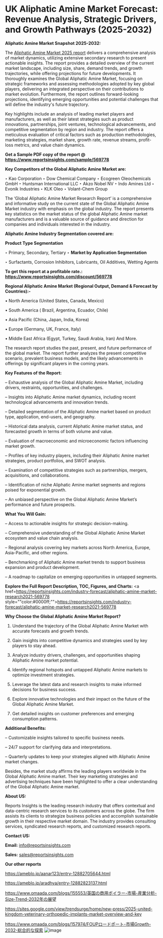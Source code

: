 # UK Aliphatic Amine Market Forecast: Revenue Analysis, Strategic Drivers, and Growth Pathways (2025-2032)

<strong>Aliphatic Amine Market Snapshot 2025-2032:</strong>

The <a href=https://www.reportsinsights.com/sample/569778>Aliphatic Amine Market 2025 report</a> delivers a comprehensive analysis of market dynamics, utilizing extensive secondary research to present actionable insights. The report provides a detailed overview of the current market landscape, including size, share, demand trends, and growth trajectories, while offering projections for future developments. It thoroughly examines the Global Aliphatic Amine Market, focusing on strategic frameworks and assessing methodologies adopted by key global players, delivering an integrated perspective on their contributions to market evolution. Furthermore, the report outlines forward-looking projections, identifying emerging opportunities and potential challenges that will define the industry's future trajectory.

Key highlights include an analysis of leading market players and manufacturers, as well as their latest strategies such as product innovations, partnerships, joint ventures, technological advancements, and competitive segmentation by region and industry. The report offers a meticulous evaluation of critical factors such as production methodologies, marketing strategies, market share, growth rate, revenue streams, profit-loss metrics, and value chain dynamics.

<strong>Get a Sample PDF copy of the report @ <a href=https://www.reportsinsights.com/sample/569778 style=color:#0000ff;>https://www.reportsinsights.com/sample/569778</a></strong>

<strong>Key Competitors of the Global Aliphatic Amine Market are:</strong>

‣ Kao Corporation
‣ Dow Chemical Company
‣ Ecogreen Oleochemicals GmbH
‣ Huntsman International LLC
‣ Akzo Nobel NV
‣ Indo Amines Ltd
‣ Evonik Industries
‣ KLK Oleo
‣ Volant-Chem Group

The ‘Global Aliphatic Amine Market Research Report’ is a comprehensive and informative study on the current state of the Global Aliphatic Amine Market industry with emphasis on the global industry. The report presents key statistics on the market status of the global Aliphatic Amine market manufacturers and is a valuable source of guidance and direction for companies and individuals interested in the industry.

<strong>Aliphatic Amine Industry Segmentation covered are:</strong>

<strong>Product Type Segmentation</strong>

‣ Primary, Secondary, Tertiary
‣ 
<strong>Market by Application Segmentation</strong>

‣ Surfactants, Corrosion Inhibitors, Lubricants, Oil Additives, Wetting Agents

<strong>To get this report at a profitable rate.: <a href=https://www.reportsinsights.com/discount/569778 style=color:#0000ff;>https://www.reportsinsights.com/discount/569778</a></strong>

<strong>Regional Aliphatic Amine Market (Regional Output, Demand &amp; Forecast by Countries):-</strong>

• North America (United States, Canada, Mexico)

• South America ( Brazil, Argentina, Ecuador, Chile)

• Asia Pacific (China, Japan, India, Korea)

• Europe (Germany, UK, France, Italy)

• Middle East Africa (Egypt, Turkey, Saudi Arabia, Iran) And More.

The research report studies the past, present, and future performance of the global market. The report further analyzes the present competitive scenario, prevalent business models, and the likely advancements in offerings by significant players in the coming years.

<strong>Key Features of the Report:</strong>

– Exhaustive analysis of the Global Aliphatic Amine Market, including drivers, restraints, opportunities, and challenges.

– Insights into Aliphatic Amine market dynamics, including recent technological advancements and innovation trends.

– Detailed segmentation of the Aliphatic Amine market based on product type, application, end-users, and geography.

– Historical data analysis, current Aliphatic Amine market status, and forecasted growth in terms of both volume and value.

– Evaluation of macroeconomic and microeconomic factors influencing market growth.

– Profiles of key industry players, including their Aliphatic Amine market strategies, product portfolios, and SWOT analysis.

– Examination of competitive strategies such as partnerships, mergers, acquisitions, and collaborations.

– Identification of niche Aliphatic Amine market segments and regions poised for exponential growth.

– An unbiased perspective on the Global Aliphatic Amine Market’s performance and future prospects.

<strong>What You Will Gain:</strong>

– Access to actionable insights for strategic decision-making.

– Comprehensive understanding of the Global Aliphatic Amine Market ecosystem and value chain analysis.

– Regional analysis covering key markets across North America, Europe, Asia-Pacific, and other regions.

– Benchmarking of Aliphatic Amine market trends to support business expansion and product development.

– A roadmap to capitalize on emerging opportunities in untapped segments.

<strong>Explore the Full Report Description, TOC, Figures, and Charts:</strong>
<a href=https://reportsinsights.com/industry-forecast/aliphatic-amine-market-research2021-569778 style=""color:#0000ff;"">https://reportsinsights.com/industry-forecast/aliphatic-amine-market-research2021-569778</a>

<strong>Why Choose the Global Aliphatic Amine Market Report?</strong>

1. Understand the trajectory of the Global Aliphatic Amine Market with accurate forecasts and growth trends.

2. Gain insights into competitive dynamics and strategies used by key players to stay ahead.

3. Analyze industry drivers, challenges, and opportunities shaping Aliphatic Amine market potential.

4. Identify regional hotspots and untapped Aliphatic Amine markets to optimize investment strategies.

5. Leverage the latest data and research insights to make informed decisions for business success.

6. Explore innovative technologies and their impact on the future of the Global Aliphatic Amine Market.

7. Get detailed insights on customer preferences and emerging consumption patterns.

<strong>Additional Benefits:</strong>

– Customizable insights tailored to specific business needs.

– 24/7 support for clarifying data and interpretations.

– Quarterly updates to keep your strategies aligned with Aliphatic Amine market changes.

Besides, the market study affirms the leading players worldwide in the Global Aliphatic Amine market. Their key marketing strategies and advertising techniques have been highlighted to offer a clear understanding of the Global Aliphatic Amine market.

<strong><strong>About US</strong>:</strong>

Reports Insights is the leading research industry that offers contextual and data-centric research services to its customers across the globe. The firm assists its clients to strategize business policies and accomplish sustainable growth in their respective market domain. The industry provides consulting services, syndicated research reports, and customized research reports.

<strong>Contact US:</strong>

<p class=><b>Email:</b> <a href=mailto:info@reportsinsights.com>info@reportsinsights.com</a></p>
<p class=><b>Sales:</b> <a href=mailto:sales@reportsinsights.com>sales@reportsinsights.com</a></p>

<strong>Our other reports</strong>

<a href=https://ameblo.jp/aanar123/entry-12882705644.html>https://ameblo.jp/aanar123/entry-12882705644.html</a>

<a href=https://ameblo.jp/aradhya/entry-12882823137.html>https://ameblo.jp/aradhya/entry-12882823137.html</a>

<a href=https://www.omaada.com/blogs/155553/英国の商用ボイラー-市場-産業分析-Size-Trend-2032年の展望>https://www.omaada.com/blogs/155553/英国の商用ボイラー-市場-産業分析-Size-Trend-2032年の展望</a>

<a href=https://sites.google.com/view/trendsurge/home/new-press/2025-united-kingdom-veterinary-orthopedic-implants-market-overview-and-key>https://sites.google.com/view/trendsurge/home/new-press/2025-united-kingdom-veterinary-orthopedic-implants-market-overview-and-key</a>

<a href=https://www.omaada.com/blogs/157974/FOUPロードポート-市場Growth-2032-総合的な探索>https://www.omaada.com/blogs/157974/FOUPロードポート-市場Growth-2032-総合的な探索</a>
![image](https://github.com/user-attachments/assets/d1fc2af4-6d1d-4807-b830-b293fffb4a09)
